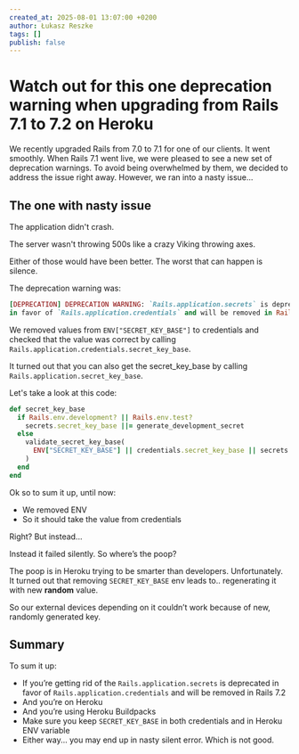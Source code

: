 ```yaml
---
created_at: 2025-08-01 13:07:00 +0200
author: Łukasz Reszke
tags: []
publish: false
---
```


# Watch out for this one deprecation warning when upgrading from Rails 7.1 to 7.2 on Heroku

We recently upgraded Rails from 7.0 to 7.1 for one of our clients. It went smoothly.
When Rails 7.1 went live, we were pleased to see a new set of deprecation warnings. To avoid being overwhelmed by them, we decided to address the issue right away.
However, we ran into a nasty issue...

## The one with nasty issue

The application didn't crash.

The server wasn't throwing 500s like a crazy Viking throwing axes.

Either of those would have been better. The worst that can happen is silence.

The deprecation warning was:

```ruby
[DEPRECATION] DEPRECATION WARNING: `Rails.application.secrets` is deprecated 
in favor of `Rails.application.credentials` and will be removed in Rails 7.2.
```

We removed values from `ENV["SECRET_KEY_BASE"]` to credentials and checked that the value was correct by calling
`Rails.application.credentials.secret_key_base`.

It turned out that you can also get the secret_key_base by calling `Rails.application.secret_key_base`. 


Let's take a look at this code: 

```ruby
def secret_key_base
  if Rails.env.development? || Rails.env.test?
    secrets.secret_key_base ||= generate_development_secret
  else
    validate_secret_key_base(
      ENV["SECRET_KEY_BASE"] || credentials.secret_key_base || secrets.secret_key_base
    )
  end
end
```

Ok so to sum it up, until now:
- We removed ENV 
- So it should take the value from credentials 

Right? But instead...

Instead it failed silently. So where’s the poop?

The poop is in Heroku trying to be smarter than developers. Unfortunately. It turned out that removing `SECRET_KEY_BASE` env leads to.. regenerating it with new **random** value.

So our external devices depending on it couldn’t work because of new, randomly generated key.

## Summary
To sum it up:
- If you’re getting rid of the `Rails.application.secrets` is deprecated in favor of `Rails.application.credentials` and will be removed in Rails 7.2
- And you’re on Heroku
- And you’re using Heroku Buildpacks
- Make sure you keep `SECRET_KEY_BASE` in both credentials and in Heroku ENV variable
- Either way... you may end up in nasty silent error. Which is not good.
